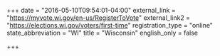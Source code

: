+++
date = "2016-05-10T09:54:01-04:00"
external_link = "https://myvote.wi.gov/en-us/RegisterToVote"
external_link2 = "https://elections.wi.gov/voters/first-time"
registration_type = "online"
state_abbreviation = "WI"
title = "Wisconsin"
english_only = false 

+++
